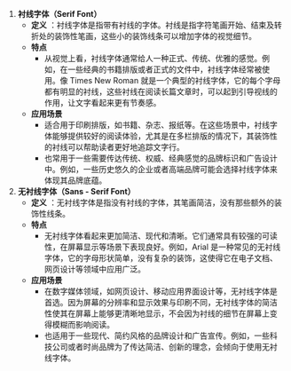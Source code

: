 1. **衬线字体（Serif Font）**
    - **定义** ：衬线字体是指带有衬线的字体。衬线是指字符笔画开始、结束及转折处的装饰性笔画，这些小的装饰线条可以增加字体的视觉细节。
    - **特点**
        - 从视觉上看，衬线字体通常给人一种正式、传统、优雅的感觉。例如，在一些经典的书籍排版或者正式的文件中，衬线字体经常被使用。像 Times New Roman 就是一个典型的衬线字体，它的每个字母都有明显的衬线，这些衬线在阅读长篇文章时，可以起到引导视线的作用，让文字看起来更有节奏感。
    - **应用场景**
        - 适合用于印刷排版，如书籍、杂志、报纸等。在这些场景中，衬线字体能够提供较好的阅读体验，尤其是在多栏排版的情况下，其装饰性的衬线可以帮助读者更好地追踪文字行。
        - 也常用于一些需要传达传统、权威、经典感觉的品牌标识和广告设计中。例如，一些历史悠久的企业或者高端品牌可能会选择衬线字体来体现其品牌底蕴。
2. **无衬线字体（Sans - Serif Font）**
    - **定义** ：无衬线字体是指没有衬线的字体，其笔画简洁，没有那些额外的装饰性线条。
    - **特点**
        - 无衬线字体看起来更加简洁、现代和清晰。它们通常具有较强的可读性，在屏幕显示等场景下表现良好。例如，Arial 是一种常见的无衬线字体，它的字母形状简单，没有复杂的装饰，这使得它在电子文档、网页设计等领域中应用广泛。
    - **应用场景**
        - 在数字媒体领域，如网页设计、移动应用界面设计等，无衬线字体是首选。因为屏幕的分辨率和显示效果与印刷不同，无衬线字体的简洁性使其在屏幕上能够更清晰地显示，不会因为衬线的细节在屏幕上变得模糊而影响阅读。
        - 也适用于一些现代、简约风格的品牌设计和广告宣传。例如，一些科技公司或者时尚品牌为了传达简洁、创新的理念，会倾向于使用无衬线字体。
